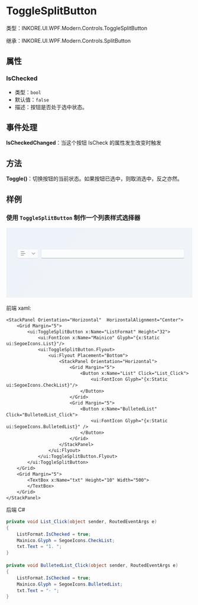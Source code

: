 # ToggleSplitButton

类型：INKORE.UI.WPF.Modern.Controls.ToggleSplitButton

继承：INKORE.UI.WPF.Modern.Controls.SplitButton

## 属性

### IsChecked

- 类型：`bool`
- 默认值：`false`
- 描述：按钮是否处于选中状态。

## 事件处理

**IsCheckedChanged**：当这个按钮 IsCheck 的属性发生改变时触发

## 方法

**Toggle()**：切换按钮的当前状态。如果按钮已选中，则取消选中，反之亦然。

## 样例

### 使用 `ToggleSplitButton` 制作一个列表样式选择器

![](./../../images/ToggleSplitButton/1.gif)

前端 xaml:

```xaml
<StackPanel Orientation="Horizontal"  HorizontalAlignment="Center">
    <Grid Margin="5">
        <ui:ToggleSplitButton x:Name="ListFormat" Height="32">
            <ui:FontIcon x:Name="Mainico" Glyph="{x:Static ui:SegoeIcons.List}"/>
            <ui:ToggleSplitButton.Flyout>
                <ui:Flyout Placement="Bottom">
                    <StackPanel Orientation="Horizontal">
                        <Grid Margin="5">
                            <Button x:Name="List" Click="List_Click">
                                <ui:FontIcon Glyph="{x:Static ui:SegoeIcons.CheckList}"/>
                            </Button>
                        </Grid>
                        <Grid Margin="5">
                            <Button x:Name="BulletedList" Click="BulletedList_Click">
                                <ui:FontIcon Glyph="{x:Static ui:SegoeIcons.BulletedList}" />
                            </Button>
                        </Grid>
                    </StackPanel>
                </ui:Flyout>
            </ui:ToggleSplitButton.Flyout>
        </ui:ToggleSplitButton>
    </Grid>
    <Grid Margin="5">
        <TextBox x:Name="txt" Height="10" Width="500">
        </TextBox>
    </Grid>
</StackPanel>
```

后端 C#

```csharp
private void List_Click(object sender, RoutedEventArgs e)
{
    ListFormat.IsChecked = true;
    Mainico.Glyph = SegoeIcons.CheckList;
    txt.Text = "1. ";
}

private void BulletedList_Click(object sender, RoutedEventArgs e)
{
    ListFormat.IsChecked = true;
    Mainico.Glyph = SegoeIcons.BulletedList;
    txt.Text = "· ";
}
```

